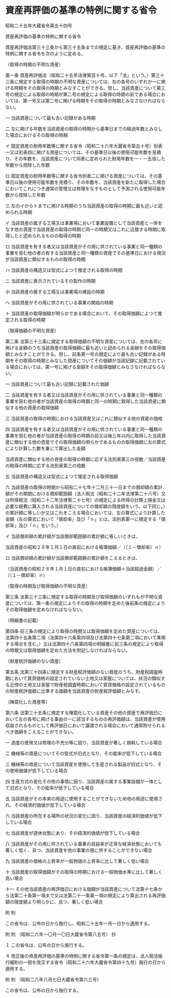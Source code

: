 # 資産再評価の基準の特例に関する省令

昭和二十五年大蔵省令第五十四号

資産再評価の基準の特例に関する省令

資産再評価法第三十三条から第三十五条までの規定に基き、資産再評価の基準の特例に関する省令を次のように定める。

（取得の時期の不明な資産）

第一条 資産再評価法（昭和二十五年法律第百十号。以下「法」という。）第三十三条に規定する取得の時期の不明な資産については、左の各号のいずれか一に掲げる時期をその取得の時期とみなすことができる。但し、当該資産について第三号の規定による取得の時期が第二号の規定による取得の時期の前である場合においては、第一号又は第二号に掲げる時期をその取得の時期とみなさなければならない。

一 当該資産について最も古い記録がある時期

二 左に掲げる年数を当該資産の取得の時期から基準日までの経過年数とみなした場合におけるその取得の時期

イ 固定資産の耐用年数等に関する省令（昭和二十六年大蔵省令第五十号）別表一又は別表四に掲げる資産については、その基準日以後の使用可能年数を見積り、その年数を、当該資産について同表に定められた耐用年数を一・一五倍した年数から控除した年数

ロ 固定資産の耐用年数等に関する省令別表二に掲げる資産については、その基準日以後の使用可能年数を見積り、その年数を、当該資産を新たに取得した場合においてこれにつき通常の管理又は修理をなすものとして予測される使用可能年数から控除した年数

三 左のイからトまでに掲げる時期のうち当該資産の取得の時期に最も近いと認められる時期

イ 当該資産の属する工場又は事業場において事業設備として当該資産と一体をなす他の資産で当該資産の取得の時期と同一の時期又はこれに近接する時期に取得したと認められるものの取得の時期

ロ 当該資産を有する者又は当該資産がその用に供されている事業と同一種類の事業を営む他の者の有する当該資産と同一種類の資産でその基準日における現況が当該資産に類似するものの取得の時期

ハ 当該資産の構造又は型式によつて推定される取得の時期

ニ 当該資産に表示されているその製作の時期

ホ 当該資産の属する工場又は事業場の建設の時期

ヘ 当該資産がその用に供されている事業の開始の時期

ト 当該資産の取得価額が明らかである場合において、その取得価額によつて推定される取得の時期

（取得価額の不明な資産）

第二条 法第三十三条に規定する取得価額の不明な資産については、左の各号に掲げる金額のうち当該資産の取得価額に最も近いと認められる金額をその取得価額とみなすことができる。但し、前条第一号の規定により最も古い記録がある時期をその取得の時期とみなした資産についてその価額が当該記録に記載されている場合においては、第一号に掲げる金額をその取得価額とみなさなければならない。

一 当該資産について最も古い記録に記載された価額

二 当該資産を有する者又は当該資産がその用に供されている事業と同一種類の事業を営む他の者が当該資産の取得の時期と同一の時期に取得した当該資産に類似する他の資産の取得価額

三 当該資産の取得の時期における当該資産又はこれに類似する他の資産の価格

四 当該資産を有する者又は当該資産がその用に供されている事業と同一種類の事業を営む他の者が当該資産の取得の時期の前又は後三年以内に取得した当該資産に類似する他の資産でその取得価額の明らかであるものの取得価額に左の算式により計算した数を乗じて算出した金額

当該資産に類似する他の資産の取得の時期に応ずる法別表第三の倍数／当該資産の取得の時期に応ずる法別表第三の倍数

五 当該資産の構造又は型式によつて推定される取得価額

六 当該資産の取得の時期から昭和二十七年十二月三十一日までの償却額の累計額がその期間における償却範囲額（法人税法（昭和二十二年法律第二十八号）又は所得税法（昭和二十二年法律第二十七号）の規定による所得の計算上損金又は必要な経費に算入される当該資産についての償却額の限度額をいう。以下同じ。）の累計額に等しいか又はこれをこえる場合においては、左の算式により計算した金額（左の算式において「償却率」及び「ｎ」とは、法別表第一に規定する「償却率」及び「ｎ」をいう。）

イ 当該償却額の累計額が当該償却範囲額の累計額に等しいときは、

当該資産の昭和２８年１月１日の直前における帳簿価額／（（１－償却率）ｎ）

ロ 当該償却額の累計額が当該償却範囲額の累計額をこえるときは、

（当該資産の昭和２８年１月１日の直前における帳簿価額＋当該超過金額）／（（１－償却率）ｎ）

（取得の時期及び取得価額の不明な資産）

第三条 法第三十三条に規定する取得の時期及び取得価額のいずれもが不明な資産については、第一条の規定によりその取得の時期を定めた後前条の規定によりその取得価額を定めなければならない。

（明細書の記載）

第四条 前三条の規定により取得の時期又は取得価額を定めた資産については、法第四十五条第二項（法第四十六条第四項及び法第四十七条第二項において準用する場合を含む。）又は法第四十八条第四項の明細書に前三条の規定により取得の時期又は取得価額を定めた方法を附記しなければならない。

（財産税評価額のない資産）

第五条 法第三十四条に規定する財産税評価額のない資産のうち、財産税調査時期において賃貸価格の設定されていない土地又は家屋については、状況の類似する近傍の土地又は家屋で財産税調査時期において賃貸価格の設定されているものの財産税評価額に比準する価額を当該資産の財産税評価額とみなす。

（陳腐化した資産等）

第六条 法第三十五条に規定する陳腐化している資産その他の資産で再評価日において左の各号に掲げる事由の一に該当するものの再評価額は、当該資産が使用収益されるものとして再評価日において譲渡される場合において通常附せられるべき価額をこえることができない。

一 過度の使用又は修理の不充分等に因り、当該資産が著しく損耗している場合

二 機械等の資産についてその型式が旧式となり、その能率が低下している場合

三 機械等の資産について当該資産を使用して生産される製品が旧式となり、その使用価値が低下している場合

四 生産方式の変化その他の事情に因り、当該資産の属する事業設備が一体として旧式となり、その能率が低下している場合

五 当該資産がその本来の用途に使用することができないため他の用途に使用され、その経済的価値が低下している場合

六 当該資産の所在する場所の状況の変化に因り、当該資産の経済的価値が低下している場合

七 当該資産が遊休状態にあり、その経済的価値が低下している場合

八 当該資産がその用に供されている事業の収益率が正常な経済状態においても著しく低く、且つ、当該資産を他の事業の用に供することができない場合

九 当該資産の価格の上昇率が一般物価の上昇率に比して著しく低い場合

十 当該資産の取得価額がその取得の時期における一般物価水準に比して著しく高い場合

十一 その他当該資産の再評価日における価額が当該資産について法第十七条から法第二十条第一項まで又は法第二十一条第一項の規定により算出される再評価額の限度額より明らかに、且つ、著しく低い場合

附 則

この省令は、公布の日から施行し、昭和二十五年一月一日から適用する。

附 則 （昭和二六年一〇月一〇日大蔵省令第八五号） 抄

１ この省令は、公布の日から施行する。

４ 改正後の資産再評価の基準の特例に関する省令第一条の規定は、法人税法施行細則の一部を改正する省令（昭和二十六年大蔵省令第四十九号）施行の日から適用する。

附 則 （昭和二八年八月七日大蔵省令第六三号）

この省令は、公布の日から施行する。

